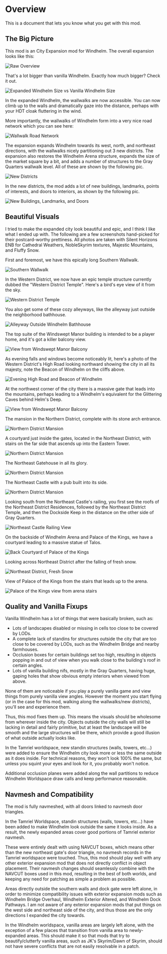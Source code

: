# Overview

This is a document that lets you know what you get with this mod.

## The Big Picture

This mod is an City Expansion mod for Windhelm. The overall expansion looks like this:

![](/windhelm/pics/overview.png?raw=true "Raw Overview")

That's a lot bigger than vanilla Windhelm. Exactly how much bigger? Check it out.

![](/windhelm/pics/overview-vanillacomparison.png?raw=true "Expanded Windhelm Size vs Vanilla Windhelm Size")

In the expanded Windhelm, the wallwalks are now accessible. You can now climb up to the walls and dramatically gaze into the distance, perhaps with your HDT cloak fluttering in the wind.

More importantly, the wallwalks of Windhelm form into a very nice road network which you can see here:

![](/windhelm/pics/overview-wallwalknetwork.png?raw=true "Wallwalk Road Network")

The expansion expands Windhelm towards its west, north, and northeast directions, with the wallwalks nicely partitioning out 3 new districts. The expansion also restores the Windhelm Arena structure, expands the size of the market square by a bit, and adds a number of structures to the Gray Quarters wallwalk level. All of these are shown by the following pic.

![](/windhelm/pics/overview-newdistricts.png?raw=true "New Districts")

In the new districts, the mod adds a lot of new buildings, landmarks, points of interests, and doors to interiors, as shown by the following pic.

![](/windhelm/pics/overview-buildingsanddoors.png?raw=true "New Buildings, Landmarks, and Doors")

## Beautiful Visuals

I tried to make the expanded city look beautiful and epic, and I think I like what I ended up with. The following are a few screenshots hand-picked for their postcard-worthy prettiness. All photos are taken with Silent Horizons ENB for Cathedral Weathers, NobleSkyrim textures, Majestic Mountains, and Fluffy Snow.

First and foremost, we have this epically long Southern Wallwalk.

![](/windhelm/pics/southwall.png?raw=true "Southern Wallwalk")

In the Western District, we now have an epic temple structure currently dubbed the "Western District Temple". Here's a bird's eye view of it from the sky.

![](/windhelm/pics/westerntemple.png?raw=true "Western District Temple")

You also get some of these cozy alleyways, like the alleyway just outside the neighborhood bathhouse.

![](/windhelm/pics/bathhouse2.png?raw=true "Alleyway Outside Windhelm Bathhouse")

The top suite of the Windswept Manor building is intended to be a player home, and it's got a killer balcony view.

![](/windhelm/pics/windsweptsuitebalconyview.png?raw=true "View from Windswept Manor Balcony")

As evening falls and windows become noticeably lit, here's a photo of the Western District's High Road looking northward showing the city in all its majesty, note the Beacon of Windhelm on the cliffs above.

![](/windhelm/pics/highroadevening.png?raw=true "Evening High Road and Beacon of Windhelm")

At the northwest corner of the city there is a massive gate that leads into the mountains, perhaps leading to a Windhelm's equivalent for the Glittering Caves behind Helm's Deep.

![](/windhelm/pics/mountaingate.png?raw=true "View from Windswept Manor Balcony")

The mansion in the Northern District, complete with its stone arch entrance.

![](/windhelm/pics/mansion1.png?raw=true "Northern District Mansion")

A courtyard just inside the gates, located in the Northeast District, with stairs on the far side that ascends up into the Eastern Tower.

![](/windhelm/pics/northeasttempleback.png?raw=true "Northern District Mansion")

The Northeast Gatehouse in all its glory.

![](/windhelm/pics/northeastgatehouse.png?raw=true "Northern District Mansion")

The Northeast Castle with a pub built into its side.

![](/windhelm/pics/northeastcastle1.png?raw=true "Northern District Mansion")

Looking south from the Northeast Castle's railing, you first see the roofs of the Northeast District Residences, followed by the Northeast District Temple, and then the Dockside Keep in the distance on the other side of Gray Quarters.

![](/windhelm/pics/northeastcastlerailingview.png?raw=true "Northeast Castle Railing View")

On the backside of Windhelm Arena and Palace of the Kings, we have a courtyard leading to a massive statue of Talos.

![](/windhelm/pics/northeastarenabackgarden.png?raw=true "Back Courtyard of Palace of the Kings")

Looking across Northeast District after the falling of fresh snow.

![](/windhelm/pics/northeastdistrictroadview.png?raw=true "Northeast District, Fresh Snow")

View of Palace of the Kings from the stairs that leads up to the arena.

![](/windhelm/pics/northeaststairpalaceview.png?raw=true "Palace of the Kings view from arena stairs")

## Quality and Vanilla Fixups

Vanilla Windhelm has a lot of things that were basically broken, such as:

* Lots of landscapes disabled or missing in cells too close to be covered by LODs.
* A complete lack of standins for structures outside the city that are too close to be covered by LODs, such as the Windhelm Bridge and nearby farmhouses.
* Occlusion boxes for certain buildings set too high, resulting in objects popping in and out of view when you walk close to the building's roof in certain angles.
* Lots of vanilla building nifs, mostly in the Gray Quarters, having huge, gaping holes that show obvious empty interiors when viewed from above.

None of them are noticeable if you play a purely vanilla game and view things from purely vanilla view angles. However the moment you start flying (or in the case for this mod, walking along the wallwalks/new districts), you'll see and experience them.

Thus, this mod fixes them up. This means the visuals should be wholesome from wherever inside the city. Objects outside the city walls will still be lacking in detail and fairly primitive, but at least the landscape will be smooth and the large structures will be there, which provide a good illusion of what outside actually looks like.

In the Tamriel worldspace, new standin structures (walls, towers, etc...) were added to ensure the Windhelm city look more or less the same outside as it does inside. For technical reasons, they won't look 100% the same, but unless you squint your eyes and look for it, you probably won't notice.

Additional occlusion planes were added along the wall partitions to reduce Windhelm Worldspace draw calls and keep performance reasonable.

## Navmesh and Compatibility

The mod is fully navmeshed, with all doors linked to navmesh door triangles.

In the Tamriel Worldspace, standin structures (walls, towers, etc...) have been added to make Windhelm look outside the same it looks inside. As a result, the newly expanded areas cover good portions of Tamriel exterior navmesh.

These were entirely dealt with using NAVCUT boxes, which means other than the new northeast gate's door triangle, no navmesh records in the Tamriel worldspace were touched. Thus, this mod should play well with any other exterior expansion mod that does not directly conflict in object placement. Their navmesh changes should seamlessly combine with the NAVCUT boxes used in this mod, resulting in the best of both worlds, and keeping any need for patching as simple a problem as possible.

Areas directly outside the southern walls and dock gate were left alone, in order to minimize compatibility issues with exterior expansion mods such as Windhelm Bridge Overhaul, Windhelm Exterior Altered, and Windhelm Dock Pathways. I am not aware of any exterior expansion mods that put things on the west side and northeast side of the city, and thus those are the only directions I expanded the city towards.

In the Windhelm worldspace, vanilla areas are largely left alone, with the exception of a few places that transition from vanilla area to newly-expanded areas. This should make it so that mods that try to beautify/clutterfy vanilla areas, such as JK's Skyrim/Dawn of Skyrim, should not have severe conflicts that are not easily resolvable in a patch.

